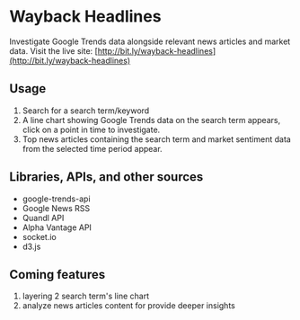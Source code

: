 # Wayback Headlines

Investigate Google Trends data alongside relevant news articles and market data. Visit the live site: [http://bit.ly/wayback-headlines](http://bit.ly/wayback-headlines)

## Usage

1. Search for a search term/keyword
2. A line chart showing Google Trends data on the search term appears, click on a point in time to investigate.
3. Top news articles containing the search term and market sentiment data from the selected time period appear.

## Libraries, APIs, and other sources

- google-trends-api
- Google News RSS
- Quandl API
- Alpha Vantage API
- socket.io
- d3.js

## Coming features

1. layering 2 search term's line chart
2. analyze news articles content for provide deeper insights
